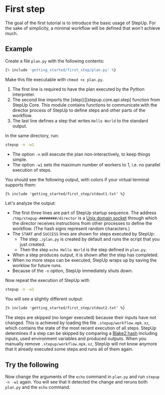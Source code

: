 # First step

The goal of the first tutorial is to introduce the basic usage of StepUp.
For the sake of simplicity, a minimal workflow will be defined that won't achieve much.


## Example

Create a file `plan.py` with the following contents:

```python
{% include 'getting_started/first_step/plan.py' %}
```

Make this file executable with `chmod +x plan.py`.

1. The first line is required to have the plan executed by the Python interpreter.
2. The second line imports the [step()][stepup.core.api.step] function from StepUp Core.
   This module contains functions to communicate with the director process
   of StepUp to define steps and other parts of the workflow.
3. The last line defines a step that writes `Hello World` to the standard output.

In the same directory, run:

```bash
stepup -n -w1
```

- The option `-n` will execute the plan non-interactively, to keep things simple.
- The option `-w1` sets the maximum number of workers to 1, i.e. no parallel execution of steps.

You should see the following output, with colors if your virtual terminal supports them:

```txt
{% include 'getting_started/first_step/stdout1.txt' %}
```

Let's analyze the output:

- The first three lines are part of StepUp startup sequence.
  The address `/tmp/stepup-########/director` is a [Unix domain socket](https://en.wikipedia.org/wiki/Unix_domain_socket) through which the director receives instructions from other processes to define the workflow.
  (The hash signs represent random characters.)
- The `START` and `SUCCESS` lines are shown for steps executed by StepUp:
    - The step `./plan.py` is created by default and runs the script that you just created.
    - Then the step `echo Hello World` is the step defined in `plan.py`.
- When a step produces output, it is shown after the step has completed.
- When no more steps can be executed, StepUp wraps up by saving the worklow for future runs.
- Because of the `-n` option, StepUp immediately shuts down.

Now repeat the execution of StepUp with

```bash
stepup -n -w1
```

You will see a slightly different output:

```txt
{% include 'getting_started/first_step/stdout2.txt' %}
```

The steps are skipped (no longer executed) because their inputs have not changed.
This is achieved by loading the file `.stepup/workflow.mpk.xz`, which contains the state of the
most recent execution of all steps.
StepUp determines if a step can be skipped by comparing a [Blake2 hash](https://en.wikipedia.org/wiki/BLAKE_(hash_function)#BLAKE2) including inputs, used environment variables and produced outputs.
When you manually remove `.stepup/workflow.mpk.xz`,
StepUp will not know anymore that it already executed some steps and runs all of them again.

## Try the following

Now change the arguments of the `echo` command in `plan.py` and run `stepup -n -w1` again.
You will see that it detected the change and reruns both `plan.py` and the `echo` command.
